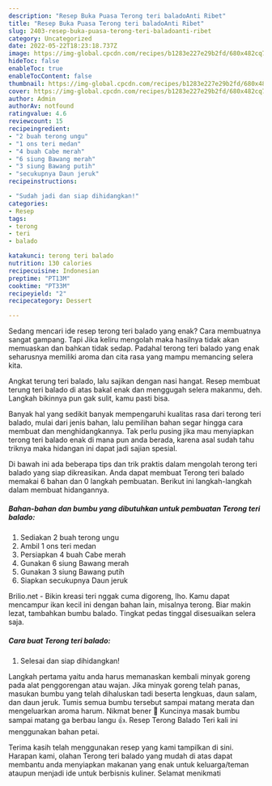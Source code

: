 ```yaml
---
description: "Resep Buka Puasa Terong teri baladoAnti Ribet"
title: "Resep Buka Puasa Terong teri baladoAnti Ribet"
slug: 2403-resep-buka-puasa-terong-teri-baladoanti-ribet
category: Uncategorized
date: 2022-05-22T18:23:18.737Z
image: https://img-global.cpcdn.com/recipes/b1283e227e29b2fd/680x482cq70/terong-teri-balado-foto-resep-utama.jpg
hideToc: false
enableToc: true
enableTocContent: false
thumbnail: https://img-global.cpcdn.com/recipes/b1283e227e29b2fd/680x482cq70/terong-teri-balado-foto-resep-utama.jpg
cover: https://img-global.cpcdn.com/recipes/b1283e227e29b2fd/680x482cq70/terong-teri-balado-foto-resep-utama.jpg
author: Admin
authorAv: notfound
ratingvalue: 4.6
reviewcount: 15
recipeingredient:
- "2 buah terong ungu"
- "1 ons teri medan"
- "4 buah Cabe merah"
- "6 siung Bawang merah"
- "3 siung Bawang putih"
- "secukupnya Daun jeruk"
recipeinstructions:

- "Sudah jadi dan siap dihidangkan!"
categories:
- Resep
tags:
- terong
- teri
- balado

katakunci: terong teri balado 
nutrition: 130 calories
recipecuisine: Indonesian
preptime: "PT13M"
cooktime: "PT33M"
recipeyield: "2"
recipecategory: Dessert

---
```



Sedang mencari ide resep terong teri balado yang enak? Cara membuatnya sangat gampang. Tapi Jika keliru mengolah maka hasilnya tidak akan memuaskan dan bahkan tidak sedap. Padahal terong teri balado yang enak seharusnya memiliki aroma dan cita rasa yang mampu memancing selera kita.


Angkat terung teri balado, lalu sajikan dengan nasi hangat. Resep membuat terung teri balado di atas bakal enak dan menggugah selera makanmu, deh. Langkah bikinnya pun gak sulit, kamu pasti bisa.

Banyak hal yang sedikit banyak mempengaruhi kualitas rasa dari terong teri balado, mulai dari jenis bahan, lalu pemilihan bahan segar hingga cara membuat dan menghidangkannya. Tak perlu pusing jika mau menyiapkan terong teri balado enak di mana pun anda berada, karena asal sudah tahu triknya maka hidangan ini dapat jadi sajian spesial.


Di bawah ini ada beberapa tips dan trik praktis dalam mengolah terong teri balado yang siap dikreasikan. Anda dapat membuat Terong teri balado memakai 6 bahan dan 0 langkah pembuatan. Berikut ini langkah-langkah dalam membuat hidangannya.

<!--inarticleads1-->

##### Bahan-bahan dan bumbu yang dibutuhkan untuk pembuatan Terong teri balado:

1. Sediakan 2 buah terong ungu
1. Ambil 1 ons teri medan
1. Persiapkan 4 buah Cabe merah
1. Gunakan 6 siung Bawang merah
1. Gunakan 3 siung Bawang putih
1. Siapkan secukupnya Daun jeruk


Brilio.net - Bikin kreasi teri nggak cuma digoreng, lho. Kamu dapat mencampur ikan kecil ini dengan bahan lain, misalnya terong. Biar makin lezat, tambahkan bumbu balado. Tingkat pedas tinggal disesuaikan selera saja. 

<!--inarticleads2-->

##### Cara buat Terong teri balado:


1. Selesai dan siap dihidangkan!

Langkah pertama yaitu anda harus memanaskan kembali minyak goreng pada alat penggorengan atau wajan. Jika minyak goreng telah panas, masukan bumbu yang telah dihaluskan tadi beserta lengkuas, daun salam, dan daun jeruk. Tumis semua bumbu tersebut sampai matang merata dan mengeluarkan aroma harum. Nikmat bener 🤤 Kuncinya masak bumbu sampai matang ga berbau langu 👍. Resep Terong Balado Teri kali ini menggunakan bahan petai. 

Terima kasih telah menggunakan resep yang kami tampilkan di sini. Harapan kami, olahan Terong teri balado yang mudah di atas dapat membantu anda menyiapkan makanan yang enak untuk keluarga/teman ataupun menjadi ide untuk berbisnis kuliner. Selamat menikmati
